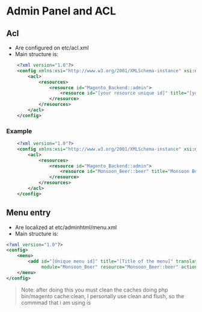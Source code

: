 # Admin Panel and ACL

## Acl
* Are configured on etc/acl.xml
* Main structure is:
```xml
    <?xml version="1.0"?>
    <config xmlns:xsi="http://www.w3.org/2001/XMLSchema-instance" xsi:noNamespaceSchemaLocation="urn:magento:framework:Acl/etc/acl.xsd">
        <acl>
            <resources>
                <resource id="Magento_Backend::admin">
                    <resource id="[your resource unique id]" title="[your menu title]" translate="[items to translate]" sortOrder="[order of the menu item]" />
                </resource>
            </resources>
        </acl>
    </config>
```
### Example
```xml
    <?xml version="1.0"?>
    <config xmlns:xsi="http://www.w3.org/2001/XMLSchema-instance" xsi:noNamespaceSchemaLocation="urn:magento:framework:Acl/etc/acl.xsd">
        <acl>
            <resources>
                <resource id="Magento_Backend::admin">
                    <resource id="Monsoon_Beer::beer" title="Monsoon Beer" translate="title" sortOrder="999" />
                </resource>
            </resources>
        </acl>
    </config>
```

## Menu entry
* Are localized at etc/adminhtml/menu.xml
* Main structure is:
```xml
<?xml version="1.0"?>
<config>
    <menu>
        <add id="[Unique menu id]" title="[Title of the menu]" translate="[things to translate]" sortOrder="[order of menu item]"
             module="Monsoon_Beer" resource="Monsoon_Beer::beer" action="monsoon_beer_huge_name_backend"/>
    </menu>
</config>

```
> Note: after doing this you must clean the caches doing php bin/magento cache:clean, I personally use clean and flush, so the commmad that i am using is
